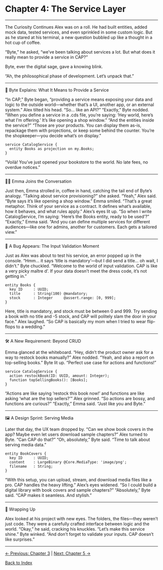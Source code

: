 # Chapter 4: The Service Layer

---

The Curiosity Continues
Alex was on a roll. He had built entities, added mock data, tested services, and even sprinkled in some custom logic. But as he stared at his terminal, a new question bubbled up like a thought in a hot cup of coffee.

“Byte,” he asked, “we’ve been talking about services a lot. But what does it really mean to provide a service in CAP?”

Byte, ever the digital sage, gave a knowing blink.

“Ah, the philosophical phase of development. Let’s unpack that.”

---

🧠 Byte Explains: What It Means to Provide a Service

“In CAP,” Byte began, “providing a service means exposing your data and logic to the outside world—whether that’s a UI, another app, or an external system.”
Alex tilted his head.
“So... like an API?”
“Exactly,” Byte nodded. “When you define a service in a .cds file, you’re saying: ‘Hey world, here’s what I’m offering.’ It’s like opening a shop window.”
“And the entities inside the service?”
“Those are your products. You can display them as-is, repackage them with projections, or keep some behind the counter. You’re the shopkeeper—you decide what’s on display.”

```cds
service CatalogService {
  entity Books as projection on my.Books;
}
```

“Voilà! You’ve just opened your bookstore to the world. No late fees, no overdue notices.”

---

👩‍💻 Emma Joins the Conversation

Just then, Emma strolled in, coffee in hand, catching the tail end of Byte’s analogy.
“Talking about service provisioning?” she asked.
“Yeah,” Alex said. “Byte says it’s like opening a shop window.”
Emma smiled.
“That’s a great metaphor. Think of your service as a contract. It defines what’s available, how it behaves, and what rules apply.”
Alex’s eyes lit up.
“So when I write CatalogService, I’m saying: ‘Here’s the Books entity, ready to be used’?”
“Exactly,” Emma said. “And you can define multiple services for different audiences—like one for admins, another for customers. Each gets a tailored view.”

---

🧪 A Bug Appears: The Input Validation Moment

Just as Alex was about to test his service, an error popped up in the console.
“Hmm… it says ‘title is mandatory’—but I did send a title… oh wait, I didn’t.”
Byte chuckled.
“Welcome to the world of input validation. CAP is like a very picky maître d’. If your data doesn’t meet the dress code, it’s not getting in.”

```cds
entity Books {
  key ID     : UUID;
  title      : String(100) @mandatory;
  stock      : Integer     @assert.range: [0, 999];
}
```

Here, title is mandatory, and stock must be between 0 and 999. Try sending a book with no title and -5 stock, and CAP will politely slam the door in your face.”
Alex laughed.
“So CAP is basically my mom when I tried to wear flip-flops to a wedding.”

---

🛠️ A New Requirement: Beyond CRUD

Emma glanced at the whiteboard.
“Hey, didn’t the product owner ask for a way to restock books manually?”
Alex nodded.
“Yeah, and also a report on top-selling books.”
Byte lit up.
“Perfect use case for actions and functions!”

```cds
service CatalogService {
  action restockBook(ID: UUID, amount: Integer);
  function topSellingBooks(): [Books];
}
```

“Actions are like saying ‘restock this book now!’ and functions are like asking ‘what are the top sellers?’”
Alex grinned.
“So actions are bossy, and functions are curious?”
“Exactly,” Emma said. “Just like you and Byte.”

---

🖼️ A Design Sprint: Serving Media

Later that day, the UX team dropped by.
“Can we show book covers in the app? Maybe even let users download sample chapters?”
Alex turned to Byte.
“Can CAP do that?”
“Oh, absolutely,” Byte said. “Time to talk about serving media data.”

```cds
entity BookCovers {
  key ID     : UUID;
  content    : LargeBinary @Core.MediaType: 'image/png';
  filename   : String;
}
```

“With this setup, you can upload, stream, and download media files like a pro. CAP handles the heavy lifting.”
Alex’s eyes widened.
“So I could build a digital library with book covers and sample chapters?”
“Absolutely,” Byte said. “CAP makes it seamless. And stylish.”

---

🎯 Wrapping Up

Alex looked at his project with new eyes. The folders, the files—they weren’t just code. They were a carefully crafted interface between logic and the world.
“Okay,” he said, cracking his knuckles. “Let’s make this service shine.”
Byte winked.
“And don’t forget to validate your inputs. CAP doesn’t like surprises.”

---

[← Previous: Chapter 3](Chapter-3.md) | [Next: Chapter 5 →](Chapter-5.md)

[Back to Index](README.md)
